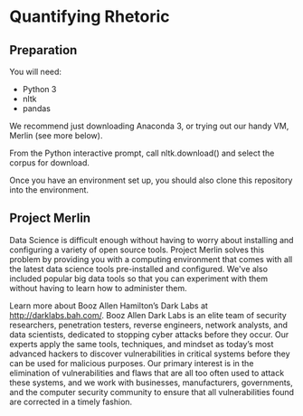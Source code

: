 # Quantifying Rhetoric

## Preparation
You will need:
* Python 3
* nltk
* pandas

We recommend just downloading Anaconda 3, or trying out our handy VM, Merlin (see more below).

From the Python interactive prompt, call nltk.download() and select the corpus for download.

Once you have an environment set up, you should also clone this repository into the environment.

## Project Merlin
Data Science is difficult enough without having to worry about installing and configuring a variety of open source tools. Project Merlin solves this problem by providing you with a computing environment that comes with all the latest data science tools pre-installed and configured. We've also included popular big data tools so that you can experiment with them without having to learn how to administer them. 

Learn more about Booz Allen Hamilton’s Dark Labs at http://darklabs.bah.com/.  Booz Allen Dark Labs is an elite team of security researchers, penetration testers, reverse engineers, network analysts, and data scientists, dedicated to stopping cyber attacks before they occur. Our experts apply the same tools, techniques, and mindset as today’s most advanced hackers to discover vulnerabilities in critical systems before they can be used for malicious purposes. Our primary interest is in the elimination of vulnerabilities and flaws that are all too often used to attack these systems, and we work with businesses, manufacturers, governments, and the computer security community to ensure that all vulnerabilities found are corrected in a timely fashion.